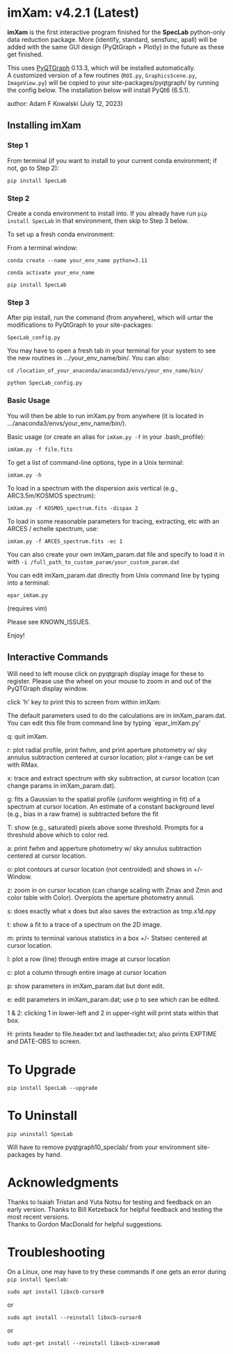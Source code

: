 # imXam:  v4.2.1 (Latest)

**imXam** is the first interactive program finished for the **SpecLab** python-only
data reduction package.  More (identify, standard, sensfunc, apall) will be added
with the same GUI design (PyQtGraph + Plotly) in the future as these get finished.

This uses [PyQTGraph](https://www.pyqtgraph.org/) 0.13.3, which will be installed automatically.  
A customized version of a few routines (`ROI.py`, `GraphicsScene.py`, `ImageView.py`) will be copied
to your site-packages/pyqtgraph/ by running the config below.  The installation below will install PyQt6 (6.5.1).

author: Adam F Kowalski (July 12, 2023)

## Installing imXam 

### Step 1

From terminal (if you want to install to your current conda environment; if not, go to Step 2):

`pip install SpecLab`


### Step 2

Create a conda environment to install into.  If you already have
run `pip install SpecLab` in that environment, then skip to Step 3 below.

To set up a fresh conda environment:

From a terminal window:

`conda create --name your_env_name python=3.11`

`conda activate your_env_name`

`pip install SpecLab`


### Step 3

After pip install, run the command (from anywhere), which will untar the modifications to PyQtGraph to your site-packages:

`SpecLab_config.py`

You may have to open a fresh tab in your terminal for your system to see the new routines in .../your_env_name/bin/.  You can also:

`cd /location_of_your_anaconda/anaconda3/envs/your_env_name/bin/`

`python SpecLab_config.py`


### Basic Usage

You will then be able to run imXam.py from anywhere (it is located in .../anaconda3/envs/your_env_name/bin/).

Basic usage (or create an alias for `imXam.py -f` in your .bash_profile):

`imXam.py -f file.fits`

To get a list of command-line options, type in a Unix terminal:

`imXam.py -h`

To load in a spectrum with the dispersion axis vertical (e.g., ARC3.5m/KOSMOS spectrum):

`imXam.py -f KOSMOS_spectrum.fits -dispax 2`

To load in some reasonable parameters for tracing, extracting, etc with an ARCES / echelle spectrum, use:

`imXam.py -f ARCES_spectrum.fits -ec 1`

You can also create your own imXam_param.dat file and specify to load it in with `-i /full_path_to_custom_param/your_custom_param.dat`

You can edit imXam_param.dat directly from Unix command line by typing into a terminal:

`epar_imXam.py`

(requires vim)

Please see KNOWN_ISSUES.

Enjoy!


## Interactive Commands

Will need to left mouse click on pyqtgraph display image for these to register.  Please use the wheel on your mouse to zoom in and out of the PyQTGraph display window.

click 'h' key to print this to screen from within imXam:

The default parameters used to do the calculations are in imXam_param.dat.  You can edit this file from command line by typing `epar_imXam.py'


q:  quit imXam.

r:  plot radial profile, print fwhm, and print aperture photometry w/ sky annulus subtraction centered at cursor location; plot x-range can be set with RMax.

x:  trace and extract spectrum with sky subtraction, at cursor location (can change params in imXam_param.dat).

g:  fits a Gaussian to the spatial profile (uniform weighting in fit) of a spectrum at cursor location. An estimate of a constant background level (e.g., bias in a raw frame) is subtracted before the fit

T:  show (e.g., saturated) pixels above some threshold.  Prompts for a threshold above which to color red.

a:  print fwhm and apperture photometry w/ sky annulus subtraction centered at cursor location.

o:  plot contours at cursor location (not centroided) and shows in +/- Window.

z:  zoom in on cursor location (can change scaling with Zmax and Zmin and color table with Color).  Overplots the aperture photometry annuli.

s:  does exactly what x does but also saves the extraction as tmp.x1d.npy

t:  show a fit to a trace of a spectrum on the 2D image.

m:  prints to terminal various statistics in a box +/- Statsec centered at cursor location.

l:  plot a row (line) through entire image at cursor location

c:  plot a column through entire image at cursor location

p:  show parameters in imXam_param.dat but dont edit.

e:  edit parameters in imXam_param.dat; use p to see which can be edited.

1 & 2:  clicking 1 in lower-left and 2 in upper-right will print stats within that box.

H:  prints header to file.header.txt and lastheader.txt; also prints EXPTIME and DATE-OBS to screen.


# To Upgrade

`pip install SpecLab --upgrade`

# To Uninstall

`pip uninstall SpecLab`

Will have to remove pyqtgraph10_speclab/ from your environment site-packages by hand.

# Acknowledgments

Thanks to Isaiah Tristan and Yuta Notsu for testing and feedback on an early version.
Thanks to Bill Ketzeback for helpful feedback and testing the most recent versions.  
Thanks to Gordon MacDonald for helpful suggestions.

# Troubleshooting
On a Linux, one may have to try these commands if one gets an error during `pip install Speclab`:

`sudo apt install libxcb-cursor0`

or

`sudo apt install --reinstall libxcb-cursor0`

or

`sudo apt-get install --reinstall libxcb-xinerama0`

